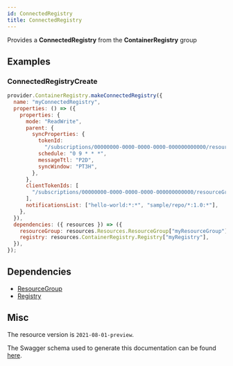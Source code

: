 ```yaml
---
id: ConnectedRegistry
title: ConnectedRegistry
---
```

Provides a **ConnectedRegistry** from the **ContainerRegistry** group
## Examples
### ConnectedRegistryCreate
```js
provider.ContainerRegistry.makeConnectedRegistry({
  name: "myConnectedRegistry",
  properties: () => ({
    properties: {
      mode: "ReadWrite",
      parent: {
        syncProperties: {
          tokenId:
            "/subscriptions/00000000-0000-0000-0000-000000000000/resourceGroups/myResourceGroup/providers/Microsoft.ContainerRegistry/registries/myRegistry/tokens/syncToken",
          schedule: "0 9 * * *",
          messageTtl: "P2D",
          syncWindow: "PT3H",
        },
      },
      clientTokenIds: [
        "/subscriptions/00000000-0000-0000-0000-000000000000/resourceGroups/myResourceGroup/providers/Microsoft.ContainerRegistry/registries/myRegistry/tokens/client1Token",
      ],
      notificationsList: ["hello-world:*:*", "sample/repo/*:1.0:*"],
    },
  }),
  dependencies: ({ resources }) => ({
    resourceGroup: resources.Resources.ResourceGroup["myResourceGroup"],
    registry: resources.ContainerRegistry.Registry["myRegistry"],
  }),
});

```
## Dependencies
- [ResourceGroup](../Resources/ResourceGroup.md)
- [Registry](../ContainerRegistry/Registry.md)
## Misc
The resource version is `2021-08-01-preview`.

The Swagger schema used to generate this documentation can be found [here](https://github.com/Azure/azure-rest-api-specs/tree/main/specification/containerregistry/resource-manager/Microsoft.ContainerRegistry/preview/2021-08-01-preview/containerregistry.json).
